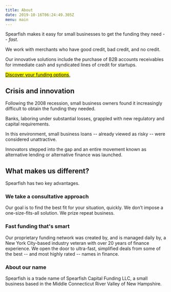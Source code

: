 ```yaml
---
title: About
date: 2019-10-16T06:24:49.305Z
menu: main
---
```

Spearfish makes it easy for small businesses to get the funding they need -- _fast_. 

We work with merchants who have good credit, bad credit, and no credit.

Our innovative solutions include the purchase of B2B accounts receivables for immediate cash and syndicated lines of credit for startups.

<!-- Calendly link widget begin -->

<link href="https://assets.calendly.com/assets/external/widget.css" rel="stylesheet">
<script src="https://assets.calendly.com/assets/external/widget.js" type="text/javascript"></script>
<a href="" onclick="Calendly.initPopupWidget({url: 'https://calendly.com/spearfish/consultation'});return false;"><mark>	Discover your funding options</mark>.</a>
<!-- Calendly link widget end -->

## Crisis and innovation

Following the 2008 recession, small business owners found it increasingly difficult to obtain the funding they needed.  

Banks, laboring under substantial losses, grappled with new regulatory and capital requirements.  

In this environment, small business loans -- already viewed as risky -- were considered unattractive. 

Innovators stepped into the gap and an entire movement known as alternative lending or alternative finance was launched.

## What makes us different?   

Spearfish has two key advantages. 

### We take a consultative approach

<p></p>

Our goal is to find the best fit for your situation, quickly. We don’t impose a one-size-fits-all solution. We prize repeat business.  

### Fast funding that's smart

<p></p>

Our proprietary funding network was created by, and is managed daily by, a New York City-based industry veteran with over 20 years of finance experience. We open the door to ultra-fast, simplified deals from some of the best -- and most highly rated -- names in finance.

### About our name

<p></p>

Spearfish is a trade name of Spearfish Capital Funding LLC, a small business based in the Middle Connecticut River Valley of New Hampshire.
